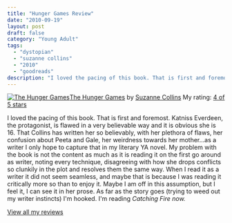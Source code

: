```yaml
---
title: "Hunger Games Review"
date: "2010-09-19"
layout: post
draft: false
category: "Young Adult"
tags:
  - "dystopian"
  - "suzanne collins"
  - "2010"
  - "goodreads"
description: "I loved the pacing of this book. That is first and foremost."
---
```


[![The Hunger Games](https://images.gr-assets.com/books/1447303603m/2767052.jpg)](https://www.goodreads.com/book/show/2767052-the-hunger-games)[The Hunger Games](https://www.goodreads.com/book/show/2767052-the-hunger-games) by [Suzanne Collins](https://www.goodreads.com/author/show/153394.Suzanne_Collins)
My rating: [4 of 5 stars](https://www.goodreads.com/review/show/118909090)

I loved the pacing of this book. That is first and foremost. Katniss Everdeen, the protagonist, is flawed in a very believable way and it is obvious she is 16. That Collins has written her so believably, with her plethora of flaws, her confusion about Peeta and Gale, her weirdness towards her mother...as a writer I only hope to capture that in my literary YA novel. My problem with the book is not the content as much as it is reading it on the first go around as writer, noting every technique, disagreeing with how she drops conflicts so clunkily in the plot and resolves them the same way. When I read it as a writer it did not seem seamless, and maybe that is because I was reading it critically more so than to enjoy it. Maybe I am off in this assumption, but I feel it, I can see it in her prose. As far as the story goes (trying to weed out my writer instincts) I'm hooked. I'm reading _Catching Fire now._

[View all my reviews](https://www.goodreads.com/review/list/1940314-tiffany)